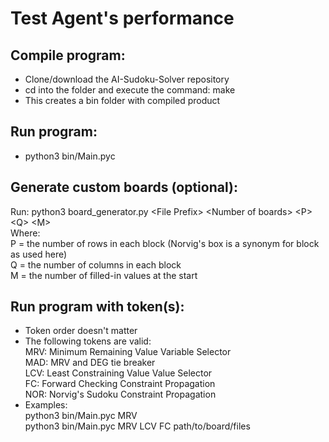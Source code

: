 # Test Agent's performance

## Compile program:
- Clone/download the AI-Sudoku-Solver repository
- cd into the folder and execute the command: make
- This creates a bin folder with compiled product

## Run program:
- python3 bin/Main.pyc

## Generate custom boards (optional):
Run: python3 board_generator.py \<File Prefix\> \<Number of boards\> \<P\> \<Q\> \<M\><br>
Where:<br>
  P = the number of rows in each block (Norvig's box is a synonym for block as used here)<br>
  Q = the number of columns in each block<br>
  M = the number of filled-in values at the start<br>

## Run program with token(s):
-  Token order doesn't matter<br>
- The following tokens are valid:<br>
    MRV: Minimum Remaining Value Variable Selector<br>
    MAD: MRV and DEG tie breaker<br>
    LCV: Least Constraining Value Value Selector<br>
    FC: Forward Checking Constraint Propagation<br>
    NOR: Norvig's Sudoku Constraint Propagation<br>
- Examples:<br>
    python3 bin/Main.pyc MRV<br>
    python3 bin/Main.pyc MRV LCV FC path/to/board/files<br>
